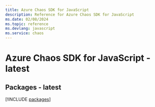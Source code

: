 ```yaml
---
title: Azure Chaos SDK for JavaScript
description: Reference for Azure Chaos SDK for JavaScript
ms.date: 02/08/2024
ms.topic: reference
ms.devlang: javascript
ms.service: chaos
---
```

# Azure Chaos SDK for JavaScript - latest
## Packages - latest
[!INCLUDE [packages](chaos-index.md)]